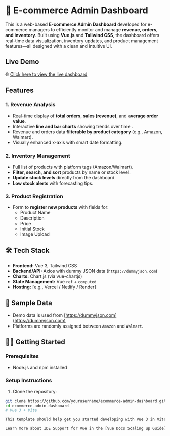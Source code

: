 # 🛒 E-commerce Admin Dashboard

This is a web-based **E-commerce Admin Dashboard** developed for e-commerce managers to efficiently monitor and manage **revenue, orders, and inventory**. Built using **Vue.js** and **Tailwind CSS**, the dashboard offers real-time data visualization, inventory updates, and product management features—all designed with a clean and intuitive UI.

## Live Demo

🌐 [Click here to view the live dashboard](https://your-hosted-demo-link.com)



##  Features

### 1.  Revenue Analysis
- Real-time display of **total orders**, **sales (revenue)**, and **average order value**.
- Interactive **line and bar charts** showing trends over time .
- Revenue and orders data **filterable by product category** (e.g., Amazon, Walmart).
- Visually enhanced x-axis with smart date formatting.

### 2.  Inventory Management
- Full list of products with platform tags (Amazon/Walmart).
- **Filter, search, and sort** products by name or stock level.
- **Update stock levels** directly from the dashboard.
- **Low stock alerts** with forecasting tips.

### 3.  Product Registration
- Form to **register new products** with fields for:
  - Product Name
  - Description
  - Price
  - Initial Stock
  - Image Upload


## 🛠️ Tech Stack

- **Frontend:** Vue 3, Tailwind CSS
- **Backend/API:** Axios with dummy JSON data (`https://dummyjson.com`)
- **Charts:** Chart.js (via vue-chartjs)
- **State Management:** Vue `ref` + `computed`
- **Hosting:** [e.g., Vercel / Netlify / Render]

## 🧪 Sample Data

- Demo data is used from [https://dummyjson.com](https://dummyjson.com) 
- Platforms are randomly assigned between `Amazon` and `Walmart`.

## 🧑‍💻 Getting Started

### Prerequisites

- Node.js and npm installed

### Setup Instructions

1. Clone the repository:

```bash
git clone https://github.com/yourusername/ecommerce-admin-dashboard.git
cd ecommerce-admin-dashboard
# Vue 3 + Vite

This template should help get you started developing with Vue 3 in Vite. The template uses Vue 3 `<script setup>` SFCs, check out the [script setup docs](https://v3.vuejs.org/api/sfc-script-setup.html#sfc-script-setup) to learn more.

Learn more about IDE Support for Vue in the [Vue Docs Scaling up Guide](https://vuejs.org/guide/scaling-up/tooling.html#ide-support).
